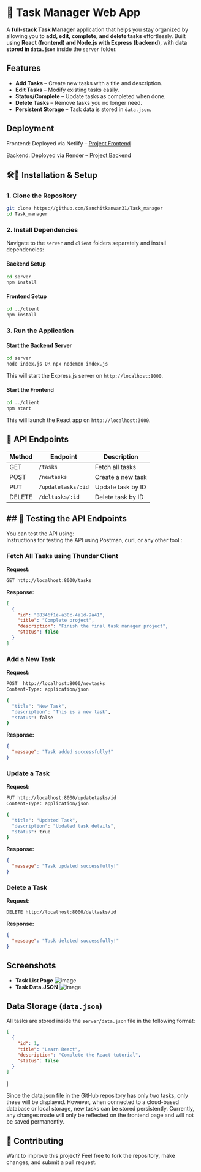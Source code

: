 # 📝 Task Manager Web App  

A **full-stack Task Manager** application that helps you stay organized by allowing you to **add, edit, complete, and delete tasks** effortlessly. Built using **React (frontend) and Node.js with Express (backend)**, with **data stored in `data.json`** inside the `server` folder.

## Features  
- **Add Tasks** – Create new tasks with a title and description.
- **Edit Tasks** – Modify existing tasks easily.
- **Status/Complete** – Update tasks as completed when done.
- **Delete Tasks** – Remove tasks you no longer need.
- **Persistent Storage** – Task data is stored in `data.json`.

## Deployment

Frontend: Deployed via Netlify – [Project Frontend](https://brilliant-naiad-d09ea5.netlify.app/)

Backend: Deployed via Render – [Project Backend](https://task-manager-oza9.onrender.com)


## 🛠️🔧  Installation & Setup  
### 1. Clone the Repository  
```sh
git clone https://github.com/Sanchitkanwar31/Task_manager
cd Task_manager
```

### 2. Install Dependencies  
Navigate to the `server` and `client` folders separately and install dependencies:

#### Backend Setup  
```sh
cd server
npm install
```

#### Frontend Setup  
```sh
cd ../client
npm install
```

### 3. Run the Application  
#### Start the Backend Server  
```sh
cd server
node index.js OR npx nodemon index.js
```
This will start the Express.js server on `http://localhost:8000`.

#### Start the Frontend  
```sh
cd ../client
npm start
```
This will launch the React app on `http://localhost:3000`.

## 🔗 API Endpoints  
| Method | Endpoint           | Description                |
|--------|-------------------|----------------------------|
| GET    | `/tasks`          | Fetch all tasks           |
| POST   | `/newtasks`       | Create a new task         |
| PUT    | `/updatetasks/:id`| Update task by ID         |
| DELETE | `/deltasks/:id`   | Delete task by ID         |

## ## 🧬 Testing the API Endpoints  
You can test the API using:  
Instructions for testing the API using Postman, curl, or any other tool :

### Fetch All Tasks using Thunder Client  
**Request:**  
```sh
GET http://localhost:8000/tasks
```
**Response:**  
```json
[
  {
    "id": "88346f1e-a30c-4a1d-9a41",
    "title": "Complete project",
    "description": "Finish the final task manager project",
    "status": false
  }
]
```

### Add a New Task  
**Request:**  
```sh
POST  http://localhost:8000/newtasks
Content-Type: application/json

{
  "title": "New Task",
  "description": "This is a new task",
  "status": false
}
```
**Response:**  
```json
{
  "message": "Task added successfully!"
}
```

### Update a Task  
**Request:**  
```sh
PUT http://localhost:8000/updatetasks/id
Content-Type: application/json

{
  "title": "Updated Task",
  "description": "Updated task details",
  "status": true
}
```
**Response:**  
```json
{
  "message": "Task updated successfully!"
}
```

### Delete a Task  
**Request:**  
```sh
DELETE http://localhost:8000/deltasks/id
```
**Response:**  
```json
{
  "message": "Task deleted successfully!"
}
```


##  Screenshots  
- **Task List Page**   ![image](https://github.com/user-attachments/assets/d37b331c-0104-49a4-9532-3476642a836b)
- **Task Data.JSON**  ![image](https://github.com/user-attachments/assets/c0a93ac0-59d6-4dd7-841a-3a931d043326)


## Data Storage (`data.json`)  
All tasks are stored inside the `server/data.json` file in the following format:
```json
[
  {
    "id": 1,
    "title": "Learn React",
    "description": "Complete the React tutorial",
    "status": false
  }
]
```
]

Since the data.json file in the GitHub repository has only two tasks, only these will be displayed. However, when connected to a cloud-based database or local storage, new tasks can be stored persistently. Currently, any changes made will only be reflected on the frontend page and will not be saved permanently.

## 📌 Contributing  
Want to improve this project? Feel free to fork the repository, make changes, and submit a pull request.

